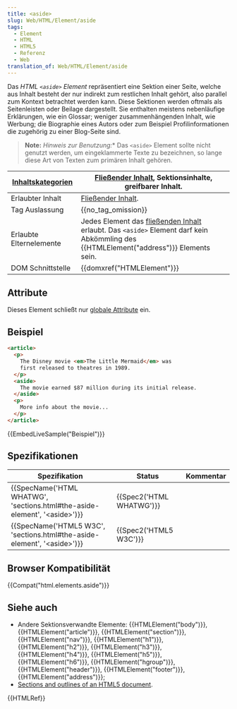 ```yaml
---
title: <aside>
slug: Web/HTML/Element/aside
tags:
  - Element
  - HTML
  - HTML5
  - Referenz
  - Web
translation_of: Web/HTML/Element/aside
---
```

Das _HTML `<aside>` Element_ repräsentiert eine Sektion einer Seite, welche aus Inhalt besteht der nur indirekt zum restlichen Inhalt gehört, also parallel zum Kontext betrachtet werden kann. Diese Sektionen werden oftmals als Seitenleisten oder Beilage dargestellt. Sie enthalten meistens nebenläufige Erklärungen, wie ein Glossar; weniger zusammenhängenden Inhalt, wie Werbung; die Biographie eines Autors oder zum Beispiel Profilinformationen die zugehörig zu einer Blog-Seite sind.

> **Note:** _Hinweis zur Benutzung:_\* Das `<aside>` Element sollte nicht genutzt werden, um eingeklammerte Texte zu bezeichnen, so lange diese Art von Texten zum primären Inhalt gehören.

| [Inhaltskategorien](/de/docs/HTML/Content_categories "HTML/Content_categories") | [Fließender Inhalt](/de/docs/HTML/Content_categories#Flow_content "HTML/Content categories#Flow content"), Sektionsinhalte, greifbarer Inhalt.                                                                                          |
| ------------------------------------------------------------------------------- | --------------------------------------------------------------------------------------------------------------------------------------------------------------------------------------------------------------------------------------- |
| Erlaubter Inhalt                                                                | [Fließender Inhalt](/de/docs/HTML/Content_categories#Flow_content "HTML/Content_categories#Flow_content").                                                                                                                              |
| Tag Auslassung                                                                  | {{no_tag_omission}}                                                                                                                                                                                                                |
| Erlaubte Elternelemente                                                         | Jedes Element das [fließenden Inhalt](/de/docs/HTML/Content_categories#Flow_content "HTML/Content_categories#Flow_content") erlaubt. Das `<aside>` Element darf kein Abkömmling des {{HTMLElement("address")}} Elements sein. |
| DOM Schnittstelle                                                               | {{domxref("HTMLElement")}}                                                                                                                                                                                                    |

## Attribute

Dieses Element schließt nur [globale Attribute](/de/docs/HTML/Global_attributes "HTML/Global attributes") ein.

## Beispiel

```html
<article>
  <p>
    The Disney movie <em>The Little Mermaid</em> was
    first released to theatres in 1989.
  </p>
  <aside>
    The movie earned $87 million during its initial release.
  </aside>
  <p>
    More info about the movie...
  </p>
</article>
```

{{EmbedLiveSample("Beispiel")}}

##

## Spezifikationen

| Spezifikation                                                                                            | Status                           | Kommentar |
| -------------------------------------------------------------------------------------------------------- | -------------------------------- | --------- |
| {{SpecName('HTML WHATWG', 'sections.html#the-aside-element', '&lt;aside&gt;')}} | {{Spec2('HTML WHATWG')}} |           |
| {{SpecName('HTML5 W3C', 'sections.html#the-aside-element', '&lt;aside&gt;')}} | {{Spec2('HTML5 W3C')}}     |           |

## Browser Kompatibilität

{{Compat("html.elements.aside")}}

## Siehe auch

- Andere Sektionsverwandte Elemente: {{HTMLElement("body")}}, {{HTMLElement("article")}}, {{HTMLElement("section")}}, {{HTMLElement("nav")}}, {{HTMLElement("h1")}}, {{HTMLElement("h2")}}, {{HTMLElement("h3")}}, {{HTMLElement("h4")}}, {{HTMLElement("h5")}}, {{HTMLElement("h6")}}, {{HTMLElement("hgroup")}}, {{HTMLElement("header")}}, {{HTMLElement("footer")}}, {{HTMLElement("address")}};
- [Sections and outlines of an HTML5 document](/de/docs/Sections_and_Outlines_of_an_HTML5_document "Sections and Outlines of an HTML5 document").

{{HTMLRef}}
